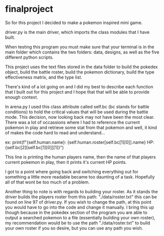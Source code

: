 # finalproject

So for this project I decided to make a pokemon inspired mini game. 

driver.py is the main driver, which imports the class modules that I have built.

When testing this program you must make sure that your terminal is in the main folder which
contains the two folders: data, designs, as well as the five different python scripts.

This project uses the text files stored in the data folder to build the pokedex object, build
the battle roster, build the pokemon dictionary, build the type effectiveness matrix, and the type list.

There's kind of a lot going on and I did my best to describe each function that I 
built out for this project and I hope that that will be able to provide enough context.

In arena.py I used this class attribute called self.bc (bc stands for battle conditions) to 
hold the critical values that will be used during the battle mode. This decision, now looking back
may not have been the most clear. There was a lot of occassions where I had to reference the current pokemon in play
and retrieve some stat from that pokemon and well, it kind of makes the code hard to read and understand...

ex:  print(f"{self.human.name}: {self.human.roster[self.bc[1][0]].name} HP: {self.bc[2][self.bc[1][0]][1]}")

This line is printing the human players name, then the name of that players current pokemon
in play, then it prints it's current HP points.

I got to a point where going back and switching everything out for something a little more readable 
became too daunting of a task. Hopefully all of that wont be too much of a problem.



Another thing to note is with regards to building your roster. As it stands the driver 
builds the players roster from this path: "./data/roster.txt" this can be found on 
line 97 of driver.py. If you wish to change the path, at this point you would have to go into the code
and change it manually. I bring this up though because in the pokedex section of the program
you are able to output a searched pokemon to a file (essentially building your own roster),
my recommendation would be to use the path "./data/roster.txt" to build your 
own roster if you so desire, but you can use any path you wish.
